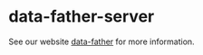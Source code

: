 # data-father-server

See our website [data-father](https://github.com/anyscript-dev/data-father) for more information.
